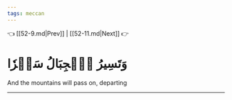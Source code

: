 ```yaml
---
tags: meccan
---
```


👈 [[52-9.md|Prev]] | [[52-11.md|Next]] 👉

# وَتَسِيرُ ٱلۡجِبَالُ سَيۡرٗا

And the mountains will pass on, departing

---

